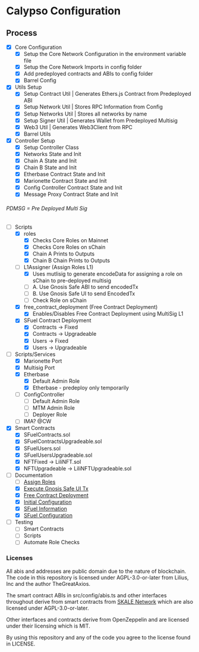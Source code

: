 # Calypso Configuration

## Process
- [x] Core Configuration
	- [x] Setup the Core Network Configuration in the environment variable file
	- [x] Setup the Core Network Imports in config folder
	- [x] Add predeployed contracts and ABIs to config folder
	- [x] Barrel Config
- [x] Utils Setup
	- [x] Setup Contract Util | Generates Ethers.js Contract from Predeployed ABI
	- [x] Setup Network Util | Stores RPC Information from Config
	- [x] Setup Networks Util | Stores all networks by name
	- [x] Setup Signer Util | Generates Wallet from Predeployed Multisig
	- [x] Web3 Util | Generates Web3Client from RPC
	- [x] Barrel Utils
- [x] Controller Setup
	- [x] Setup Controller Class
	- [x] Networks State and Init
	- [x] Chain A State and Init
	- [x] Chain B State and Init
	- [x] Etherbase Contract State and Init
	- [x] Marionette Contract State and Init
	- [x] Config Controller Contract State and Init
	- [x] Message Proxy Contract State and Init

###### PDMSG = Pre Deployed Multi Sig

- [ ] Scripts
	- [x] roles
		- [x] Checks Core Roles on Mainnet
		- [x] Checks Core Roles on sChain
		- [x] Chain A Prints to Outputs
		- [x] Chain B Chain Prints to Outputs
	- [ ] L1Assigner (Assign Roles L1)
		- [x] Uses mutlisig to generate encodeData for assigning a role on sChain to pre-deployed multisig
		- [ ] A. Use Gnosis Safe ABI to send encodedTx
		- [ ] B. Use Gnosis Safe UI to send EncodedTx
		- [ ] Check Role on sChain
	- [x] free_contract_deployment (Free Contract Deployment)
		- [x] Enables/Disables Free Contract Deployment using MultiSig L1
	- [x] SFuel Contract Deployment
		- [x] Contracts -> Fixed
		- [x] Contracts -> Upgradeable
		- [x] Users -> Fixed
		- [x] Users -> Upgradeable
- [ ] Scripts/Services
	- [x] Marionette Port
	- [x] Multisig Port
	- [x] Etherbase
		- [x] Default Admin Role
		- [x] Etherbase - predeploy only temporarily
	- [ ] ConfigController
		- [ ] Default Admin Role
		- [ ] MTM Admin Role
		- [ ] Deployer Role
	- [ ] IMA? @CW
- [x] Smart Contracts
	- [x] SFuelContracts.sol
	- [x] SFuelContractsUpgradeable.sol
	- [x] SFuelUsers.sol
	- [x] SFuelUsersUpgradeable.sol
	- [x] NFTFixed -> LiliNFT.sol
	- [x] NFTUpgradeable -> LiliNFTUpgradeable.sol
- [ ] Documentation
   - [ ] [Assign Roles](/docs/AssignRole.md)
   - [x] [Execute Gnosis Safe UI Tx](/docs/ExecuteTransactionGnosisSafeUI.md)
   - [x] [Free Contract Deployment](/docs/FreeContractDeployment.md)
   - [x] [Initial Configuration](/docs/InitialConfigurationProcess.md)
   - [x] [SFuel Information](/docs/SFuel.md)
   - [x] [SFuel Configuration](/docs/SFuelConfigurationProcess.md)
- [ ] Testing
	- [ ] Smart Contracts
	- [ ] Scripts
	- [ ] Automate Role Checks

### Licenses

All abis and addresses are public domain due to the nature of blockchain. 
The code in this repository is licensed under AGPL-3.0-or-later from Lilius, Inc and the author TheGreatAxios.

The smart contract ABIs in src/config/abis.ts and other interfaces throughout derive from smart contracts from [SKALE Network](https://github.com/skalenetwork) which are also licensed under AGPL-3.0-or-later.

Other interfaces and contracts derive from OpenZeppelin and are licensed under their licensing which is MIT.

By using this repository and any of the code you agree to the license found in LICENSE.